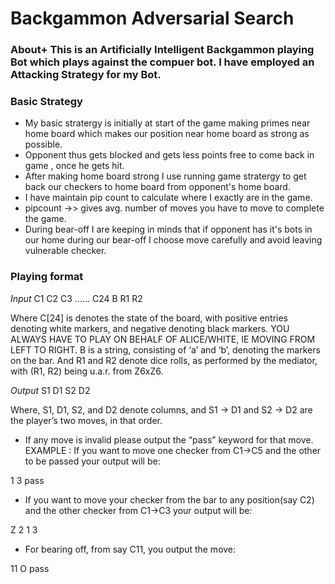 # Backgammon Adversarial Search

### About+ This is an Artificially Intelligent Backgammon playing Bot which plays against the compuer bot. I have employed an Attacking Strategy for my Bot.

### Basic Strategy
+ My basic stratergy is initially at start of the game making primes near home board which makes our position near home board as strong as possible.
+ Opponent thus gets blocked and gets less points free to come back in game , once he gets hit.
+ After making home board strong I use running game stratergy to get back our checkers 
to home board from opponent's home board.
+ I have maintain pip count to calculate where I exactly are in the game.
+ pipcount ->> gives avg. number of moves you have to move to complete the game.
+ During bear-off I are keeping in minds that if opponent has it's bots in our home during our bear-off I choose move carefully and avoid leaving vulnerable checker.

### Playing format


*Input*
C1 C2 C3 ...... C24
B
R1 R2

Where C[24] is denotes the state of the board, with positive entries denoting white markers,
and negative denoting black markers. YOU ALWAYS HAVE TO PLAY ON BEHALF OF
ALICE/WHITE, IE MOVING FROM LEFT TO RIGHT.
B is a string, consisting of ‘a’ and ‘b’, denoting the markers on the bar.
And R1 and R2 denote dice rolls, as performed by the mediator, with (R1, R2) being u.a.r. from
Z6xZ6.

*Output*
S1 D1
S2 D2

Where, S1, D1, S2, and D2 denote columns, and S1 -> D1 and S2 -> D2 are the player’s two moves,
in that order.

+ If any move is invalid please output the “pass” keyword for that move. EXAMPLE : If you
want to move one checker from C1->C5 and the other to be passed your output will be:

1 3
pass

+ If you want to move your checker from the bar to any position(say C2) and the other
checker from C1->C3 your output will be:

Z 2
1 3

+ For bearing off, from say C11, you output the move:

11 O
pass